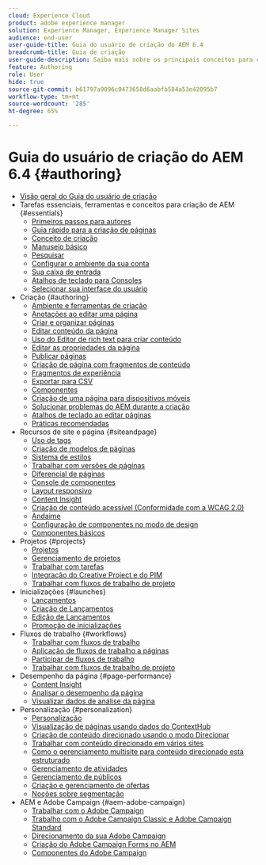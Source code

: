 ```yaml
---
cloud: Experience Cloud
product: adobe experience manager
solution: Experience Manager, Experience Manager Sites
audience: end-user
user-guide-title: Guia do usuário de criação do AEM 6.4
breadcrumb-title: Guia de criação
user-guide-description: Saiba mais sobre os principais conceitos para criação de conteúdo e criação no AEM.
feature: Authoring
role: User
hide: true
source-git-commit: b61797a9096c0473658d6aabfb584a53e42095b7
workflow-type: tm+mt
source-wordcount: '285'
ht-degree: 65%

---
```



# Guia do usuário de criação do AEM 6.4 {#authoring}

+ [Visão geral do Guia do usuário de criação](home.md)
+ Tarefas essenciais, ferramentas e conceitos para criação de AEM {#essentials}
   + [Primeiros passos para autores](first-steps.md)
   + [Guia rápido para a criação de páginas](qg-page-authoring.md)
   + [Conceito de criação](author.md)
   + [Manuseio básico](basic-handling.md)
   + [Pesquisar](search.md)
   + [Configurar o ambiente da sua conta](user-properties.md)
   + [Sua caixa de entrada](inbox.md)
   + [Atalhos de teclado para Consoles](keyboard-shortcuts.md)
   + [Selecionar sua interface do usuário](select-ui.md)
+ Criação {#authoring}
   + [Ambiente e ferramentas de criação](author-environment-tools.md)
   + [Anotações ao editar uma página](annotations.md)
   + [Criar e organizar páginas](managing-pages.md)
   + [Editar conteúdo da página](editing-content.md)
   + [Uso do Editor de rich text para criar conteúdo](rich-text-editor.md)
   + [Editar as propriedades da página](editing-page-properties.md)
   + [Publicar páginas](publishing-pages.md)
   + [Criação de página com fragmentos de conteúdo](content-fragments.md)
   + [Fragmentos de experiência](experience-fragments.md)
   + [Exportar para CSV](csv-export.md)
   + [Componentes](default-components.md)
   + [Criação de uma página para dispositivos móveis  ](mobile.md)
   + [Solucionar problemas do AEM durante a criação  ](troubleshooting.md)
   + [Atalhos de teclado ao editar páginas](page-authoring-keyboard-shortcuts.md)
   + [Práticas recomendadas    ](best-practices.md)
+ Recursos de site e página {#siteandpage}
   + [Uso de tags](tags.md)
   + [Criação de modelos de páginas  ](templates.md)
   + [Sistema de estilos](style-system.md)
   + [Trabalhar com versões de páginas](working-with-page-versions.md)
   + [Diferencial de páginas](page-diff.md)
   + [Console de componentes](default-components-console.md)
   + [Layout responsivo](responsive-layout.md)
   + [Content Insight](content-insights.md)
   + [Criação de conteúdo acessível (Conformidade com a WCAG 2.0)  ](creating-accessible-content.md)
   + [Andaime](scaffolding.md)
   + [Configuração de componentes no modo de design](default-components-designmode.md)
   + [Componentes básicos](default-components-foundation.md)
+ Projetos {#projects}
   + [Projetos](projects.md)
   + [Gerenciamento de projetos](touch-ui-managing-projects.md)
   + [Trabalhar com tarefas](task-content.md)
   + [Integração do Creative Project e do PIM](managing-product-information.md)
   + [Trabalhar com fluxos de trabalho de projeto](projects-with-workflows.md)
+ Inicializações {#launches}
   + [Lançamentos](launches.md)
   + [Criação de Lançamentos](launches-creating.md)
   + [Edição de Lançamentos](launches-editing.md)
   + [Promoção de inicializações](launches-promoting.md)
+ Fluxos de trabalho {#workflows}
   + [Trabalhar com fluxos de trabalho](workflows.md)
   + [Aplicação de fluxos de trabalho a páginas](workflows-applying.md)
   + [Participar de fluxos de trabalho](workflows-participating.md)
   + [Trabalhar com fluxos de trabalho de projeto](https://experienceleague.adobe.com/docs/experience-manager-64/authoring/projects/projects-with-workflows.html)
+ Desempenho da página {#page-performance}
   + [Content Insight](https://experienceleague.adobe.com/docs/experience-manager-64/authoring/siteandpage/content-insights.html)
   + [Analisar o desempenho da página](ci-analyze.md)
   + [Visualizar dados de análise da página](pa-using.md)
+ Personalização {#personalization}
   + [Personalização](personalization.md)
   + [Visualização de páginas usando dados do ContextHub](ch-previewing.md)
   + [Criação de conteúdo direcionado usando o modo Direcionar](content-targeting-touch.md)
   + [Trabalhar com conteúdo direcionado em vários sites](multisite-support-targeted-content.md)
   + [Como o gerenciamento multisite para conteúdo direcionado está estruturado](technical-multisite-targeted.md)
   + [Gerenciamento de atividades](activitylib.md)
   + [Gerenciamento de públicos](managing-audiences.md)
   + [Criação e gerenciamento de ofertas](offerlib.md)
   + [Noções sobre segmentação](segmentation-overview.md)
+ AEM e Adobe Campaign {#aem-adobe-campaign}
   + [Trabalhar com o Adobe Campaign](adobe-campaign.md)
   + [Trabalho com o Adobe Campaign Classic e Adobe Campaign Standard](campaign.md)
   + [Direcionamento da sua Adobe Campaign](target-adobe-campaign.md)
   + [Criação do Adobe Campaign Forms no AEM](adobe-campaign-forms.md)
   + [Componentes do Adobe Campaign](adobe-campaign-components.md)
